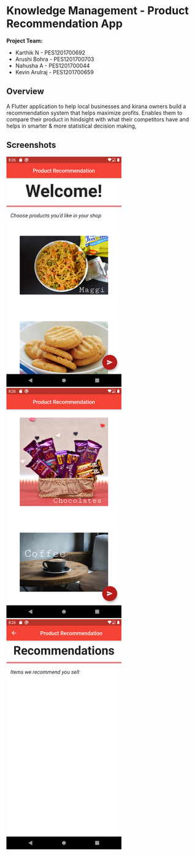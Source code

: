 # Knowledge Management - Product Recommendation App

**Project Team:**
- Karthik N - PES1201700692
- Arushi Bohra - PES1201700703
- Nahusha A - PES1201700044
- Kevin Arulraj - PES1201700659

## Overview
A Flutter application to help local businesses and kirana owners build a recommendation system that helps maximize profits. Enables them to compare their product in hindsight with what their competitors have and helps in smarter & more statistical decision making,

## Screenshots
<img src="assets/Screenshot_1586098600.png" width="300" height="600">
<img src="assets/Screenshot_1586098612.png" width="300" height="600">
<img src="assets/Screenshot_1586098617.png" width="300" height="600">
